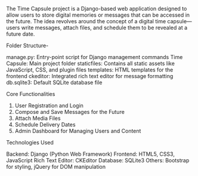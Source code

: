 The Time Capsule project is a Django-based web application designed to allow users to store digital memories or messages that can be accessed in the future. The idea revolves around the concept of a digital time capsule—users write messages, attach files, and schedule them to be revealed at a future date.

Folder Structure-

manage.py: Entry-point script for Django management commands
Time Capsule: Main project folder
staticfiles: Contains all static assets like JavaScript, CSS, and plugin files
templates: HTML templates for the frontend
ckeditor: Integrated rich text editor for message formatting
db.sqlite3: Default SQLite database file

Core Functionalities

1. User Registration and Login
2. Compose and Save Messages for the Future
3. Attach Media Files
4. Schedule Delivery Dates
5. Admin Dashboard for Managing Users and Content

Technologies Used

Backend: Django (Python Web Framework)
Frontend: HTML5, CSS3, JavaScript
Rich Text Editor: CKEditor
Database: SQLite3
Others: Bootstrap for styling, jQuery for DOM manipulation
